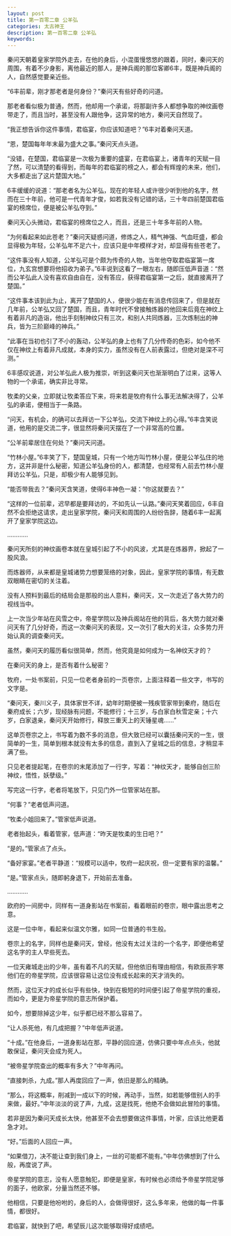 ```yaml
---
layout: post
title: 第一百零二章 公羊弘
categories: 太古神王
description: 第一百零二章 公羊弘
keywords:
---
```


秦问天朝着皇家学院外走去，在他的身后，小混蛋慢悠悠的跟着，同时，秦问天的周围，有着不少身影，离他最近的那人，是神兵阁的那位客卿6丰，既是神兵阁的人，自然感觉要亲近些。

“6丰前辈，刚才那老者是何身份？”秦问天有些好奇的问道。

那老者看似极为普通，然而，他却用一个承诺，将那副许多人都想争取的神纹画卷带走了，而且当时，甚至没有人跟他争，这异常的地方，秦问天自然现了。

“我正想告诉你这件事情，君临宴，你应该知道吧？”6丰对着秦问天道。

“恩，楚国每年年末最为盛大之事。”秦问天点头道。

“没错，在楚国，君临宴是一次极为重要的盛宴，在君临宴上，诸青年的天赋一目了然，可以清楚的看得到，而每年的君临宴的榜之人，都会有辉煌的未来，他们，大多都走出了这片楚国大地。”

6丰缓缓的说道：“那老者名为公羊弘，现在的年轻人或许很少听到他的名字，然而在三十年前，他可是一代青年才俊，如若我没有记错的话，三十年四前楚国君临宴的榜席位，便是被公羊弘夺到。”

秦问天心头微动，君临宴的榜席位之人，而且，还是三十年多年前的人物。

“为何看起来如此苍老？”秦问天疑惑问道，修炼之人，精气神强、气血旺盛，都会显得极为年轻，公羊弘年不足六十，应该只是中年模样才对，却显得有些苍老了。

“这件事没有人知道，公羊弘可是个颇为传奇的人物，当年他夺取君临宴第一席位，九玄宫想要将他招收为弟子。”6丰说到这看了一眼左右，随即压低声音道：“然而公羊弘此人没有喜欢自由自在，没有答应，获得君临宴第一之后，就直接离开了楚国。”

“这件事本该到此为止，离开了楚国的人，便很少能在有消息传回来了，但是就在几年前，公羊弘又回了楚国，而且，青年时代不曾接触炼器的他回来后竟在神纹上有着非凡的造诣，他出手刻制神纹只有三次，和别人共同炼器，三次炼制出的神兵，皆为三阶巅峰的神兵。”

“此事在当初也引了不小的轰动，公羊弘的身上也有了几分传奇的色彩，如今他不仅在神纹上有着非凡成就，本身的实力，虽然没有在人前表露过，但绝对是深不可测。”

6丰感叹说道，对公羊弘此人极为推崇，听到这秦问天也渐渐明白了过来，这等人物的一个承诺，确实非比寻常。

牧柔的父亲，立即就让牧柔答应下来，将来若是牧府有什么事无法解决得了，公羊弘的承诺，便相当于一条路。

“问天，有机会，的确可以去拜访一下公羊弘，交流下神纹上的心得。”6丰含笑说道，他用的是交流二字，很显然将秦问天摆在了一个非常高的位置。

“公羊前辈居住在何处？”秦问天问道。

“竹林小屋。”6丰笑了下，楚国皇城，只有一个地方叫竹林小屋，便是公羊弘住的地方，这并非是什么秘密，知道公羊弘身份的人，都清楚，也经常有人前去竹林小屋拜访公羊弘，只是，却极少有人能够见到。

“能否带我去？”秦问天含笑道，使得6丰神色一凝：“你这就要去？”

“这样的一位前辈，迟早都是要拜访的，不如先认一认路。”秦问天笑着回应，6丰自然不会拒绝这请求，走出皇家学院，秦问天和周围的人纷纷告辞，随着6丰一起离开了皇家学院这边。

…………

秦问天所刻的神纹画卷本就在皇城引起了不小的风波，尤其是在炼器界，掀起了一股风浪。

而炼器师，从来都是皇城诸势力想要笼络的对象，因此，皇家学院的事情，有无数双眼睛在密切的关注着。

没有人预料到最后的结局会是那般的出人意料，秦问天，又一次走近了各大势力的视线当中。

上一次当少年站在风雪之中，帝星学院以及神兵阁站在他的背后，各大势力就对秦问天有了几分好奇，而这一次秦问天的表现，又一次引了极大的关注，众多势力开始认真的调查秦问天。

虽然，秦问天的履历看似很简单，然而，他究竟是如何成为一名神纹天才的？

在秦问天的身上，是否有着什么秘密？

牧府，一处书案前，只见一位老者身前的一页卷宗，上面注释着一些文字，书写的文字是。

“秦问天，秦川义子，具体家世不详，幼年时期便被一残疾管家带到秦府，随后在秦府成长；六岁，现经脉有问题，不能修行；十三岁，与白家白秋雪定亲；十六岁，白家退亲，秦问天开始修行，释放三重天上的天锤星魂……”

这单页卷宗之上，书写着为数不多的消息，但大致已经可以囊括秦问天的一生，很简单的一生，简单到根本就没有太多的信息，直到入了皇城之后的信息，才稍显丰满了些。

只见老者提起笔，在卷宗的末尾添加了一行字，写着：“神纹天才，能够自创三阶神纹，悟性，妖孽级。”

写完这一行字，老者将笔放下，只见门外一位管家站在那。

“何事？”老者低声问道。

“牧柔小姐回来了。”管家低声说道。

老者抬起头，看着管家，低声道：“昨天是牧柔的生日吧？”

“是的。”管家点了点头。

“备好家宴。”老者平静道：“规模可以适中，牧府一起庆祝，但一定要有家的温馨。”

“是。”管家点头，随即躬身退下，开始前去准备。

…………

欧府的一间房中，同样有一道身影站在书案前，看着眼前的卷宗，眼中露出思考之意。

这是一位中年，看起来似温文尔雅，如同一位普通的书生般。

卷宗上的名字，同样也是秦问天，曾经，他没有太过关注的一个名字，即便他希望这名字的主人早些死去。

一位天雍城走出的少年，虽有着不凡的天赋，但他依旧有理由相信，有欧辰燕宇寒他们在的帝星学院，应该很容易让这位没有成长起来的天才消失的。

然而，这位天才的成长似乎有些快，快到在极短的时间便引起了帝星学院的重视，而如今，更是为帝星学院的意志所保护着。

如今，想要除掉这少年，似乎都已经不那么容易了。

“让人杀死他，有几成把握？”中年低声说道。

“十成。”在他身后，一道身影站在那，平静的回应道，仿佛只要中年点点头，他就敢保证，秦问天会成为死人。

“被帝星学院查出的概率有多大？”中年再问。

“直接刺杀，九成。”那人再度回应了一声，依旧是那么的精确。

“那么，将这概率，削减到一成以下的时候，再动手，当然，如若能够借别人的手来做，最好。”中年淡淡的说了声，九成，这是找死，他绝不会做如此冒险的事情。

若非是因为秦问天成长太快，他甚至不会去想要做这件事情，叶家，应该比他更着急才对。

“好。”后面的人回应一声。

“如果借刀，决不能让查到我们身上，一丝的可能都不能有。”中年仿佛想到了什么般，再度说了声。

帝星学院的意志，没有人愿意触犯，即便是皇家，有时候也必须给予帝星学院足够的面子，他欧家，分量当然还不够。

他相信，只要是他吩咐的，身后的人，会做得很好，这么多年来，他做的每一件事情，都很好。

君临宴，就快到了吧，希望辰儿这次能够取得好成绩吧。
